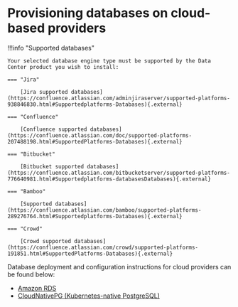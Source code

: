 # Provisioning databases on cloud-based providers

!!!info "Supported databases"
      
    Your selected database engine type must be supported by the Data Center product you wish to install:

    === "Jira"
          
        [Jira supported databases](https://confluence.atlassian.com/adminjiraserver/supported-platforms-938846830.html#Supportedplatforms-Databases){.external}

    === "Confluence"
          
        [Confluence supported databases](https://confluence.atlassian.com/doc/supported-platforms-207488198.html#SupportedPlatforms-Databases){.external}

    === "Bitbucket"
          
        [Bitbucket supported databases](https://confluence.atlassian.com/bitbucketserver/supported-platforms-776640981.html#Supportedplatforms-databasesDatabases){.external}

    === "Bamboo"

        [Supported databases](https://confluence.atlassian.com/bamboo/supported-platforms-289276764.html#Supportedplatforms-Databases){.external}

    === "Crowd"
          
        [Crowd supported databases](https://confluence.atlassian.com/crowd/supported-platforms-191851.html#SupportedPlatforms-Databases){.external}


Database deployment and configuration instructions for cloud providers can be found below:

* [Amazon RDS](AMAZON_RDS.md)
* [CloudNativePG (Kubernetes-native PostgreSQL)](CLOUDNATIVEPG.md)
